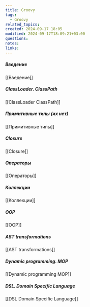```yaml
---
title: Groovy
tags:
  - Groovy
related_topics: 
created: 2024-09-17 18:05
modified: 2024-09-17T18:09:21+03:00
questions: 
notes: 
links: 
---
```


##### Введение
[[Введение]]
##### ClassLoader. ClassPath
[[ClassLoader ClassPath]]
##### Примитивные типы (их нет)
[[Примитивные типы]]
##### Closure
[[Closure]]
##### Операторы
[[Операторы]]
##### Коллекции
[[Коллекции]]
##### OOP
[[OOP]]
##### AST transformations
[[AST transformations]]
##### Dynamic programming. MOP
[[Dynamic programming MOP]]
##### DSL. Domain Specific Language
[[DSL Domain Specific Language]]


